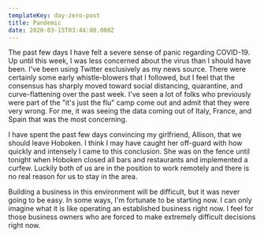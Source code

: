 ```yaml
---
templateKey: day-zero-post
title: Pandemic
date: 2020-03-15T03:44:00.000Z
---
```

The past few days I have felt a severe sense of panic regarding COVID-19. Up until this week, I was less concerned about the virus than I should have been. I've been using Twitter exclusively as my news source. There were certainly some early whistle-blowers that I followed, but I feel that the consensus has sharply moved toward social distancing, quarantine, and curve-flattening over the past week. I've seen a lot of folks who previously were part of the "it's just the flu" camp come out and admit that they were very wrong. For me, it was seeing the data coming out of Italy, France, and Spain that was the most concerning.

I have spent the past few days convincing my girlfriend, Allison, that we should leave Hoboken. I think I may have caught her off-guard with how quickly and intensely I came to this conclusion. She was on the fence until tonight when Hoboken closed all bars and restaurants and implemented a curfew. Luckily both of us are in the position to work remotely and there is no real reason for us to stay in the area.

Building a business in this environment will be difficult, but it was never going to be easy. In some ways, I'm fortunate to be starting now. I can only imagine what it is like operating an established business right now. I feel for those business owners who are forced to make extremely difficult decisions right now.